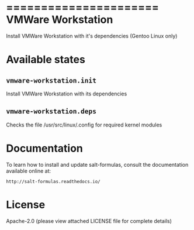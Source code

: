 ======================
VMWare Workstation
======================

Install VMWare Workstation with it's dependencies (Gentoo Linux only)

Available states
================

``vmware-workstation.init``
--------------------
Install VMWare Workstation with its dependencies

``vmware-workstation.deps``
--------------------
Checks the file /usr/src/linux/.config for required kernel modules

Documentation
======================

To learn how to install and update salt-formulas, consult the documentation
available online at:

    http://salt-formulas.readthedocs.io/

License
======================
Apache-2.0 (please view attached LICENSE file for complete details)
